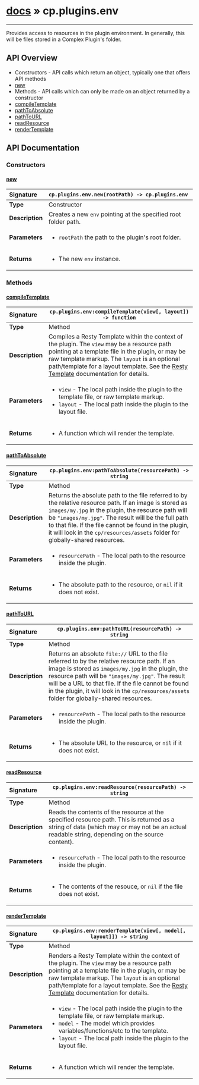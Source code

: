 # [docs](index.md) » cp.plugins.env
---

Provides access to resources in the plugin environment. In generally, this will be files stored in a Complex Plugin's folder.

## API Overview
* Constructors - API calls which return an object, typically one that offers API methods
 * [new](#new)
* Methods - API calls which can only be made on an object returned by a constructor
 * [compileTemplate](#compiletemplate)
 * [pathToAbsolute](#pathtoabsolute)
 * [pathToURL](#pathtourl)
 * [readResource](#readresource)
 * [renderTemplate](#rendertemplate)

## API Documentation

### Constructors

#### [new](#new)
| <span style="float: left;">**Signature**</span> | <span style="float: left;">`cp.plugins.env.new(rootPath) -> cp.plugins.env` </span>                                                          |
| -----------------------------------------------------|---------------------------------------------------------------------------------------------------------|
| **Type**                                             | Constructor |
| **Description**                                      | Creates a new `env` pointing at the specified root folder path. |
| **Parameters**                                       | <ul><li><code>rootPath</code> the path to the plugin's root folder.</li></ul> |
| **Returns**                                          | <ul><li>The new <code>env</code> instance.</li></ul> |

### Methods

#### [compileTemplate](#compiletemplate)
| <span style="float: left;">**Signature**</span> | <span style="float: left;">`cp.plugins.env:compileTemplate(view[, layout]) -> function` </span>                                                          |
| -----------------------------------------------------|---------------------------------------------------------------------------------------------------------|
| **Type**                                             | Method |
| **Description**                                      | Compiles a Resty Template within the context of the plugin. The `view` may be a resource path pointing at a template file in the plugin, or may be raw template markup. The `layout` is an optional path/template for a layout template. See the [Resty Template](https://github.com/bungle/lua-resty-template) documentation for details. |
| **Parameters**                                       | <ul><li><code>view</code>    - The local path inside the plugin to the template file, or raw template markup.</li><li><code>layout</code>  - The local path inside the plugin to the layout file.</li></ul> |
| **Returns**                                          | <ul><li>A function which will render the template.</li></ul> |

#### [pathToAbsolute](#pathtoabsolute)
| <span style="float: left;">**Signature**</span> | <span style="float: left;">`cp.plugins.env:pathToAbsolute(resourcePath) -> string` </span>                                                          |
| -----------------------------------------------------|---------------------------------------------------------------------------------------------------------|
| **Type**                                             | Method |
| **Description**                                      | Returns the absolute path to the file referred to by the relative resource path. If an image is stored as `images/my.jpg` in the plugin, the resource path will be `"images/my.jpg"`. The result will be the full path to that file. If the file cannot be found in the plugin, it will look in the `cp/resources/assets` folder for globally-shared resources. |
| **Parameters**                                       | <ul><li><code>resourcePath</code>    - The local path to the resource inside the plugin.</li></ul> |
| **Returns**                                          | <ul><li>The absolute path to the resource, or <code>nil</code> if it does not exist.</li></ul> |

#### [pathToURL](#pathtourl)
| <span style="float: left;">**Signature**</span> | <span style="float: left;">`cp.plugins.env:pathToURL(resourcePath) -> string` </span>                                                          |
| -----------------------------------------------------|---------------------------------------------------------------------------------------------------------|
| **Type**                                             | Method |
| **Description**                                      | Returns an absolute `file://` URL to the file referred to by the relative resource path. If an image is stored as `images/my.jpg` in the plugin, the resource path will be `"images/my.jpg"`. The result will be a URL to that file. If the file cannot be found in the plugin, it will look in the `cp/resources/assets` folder for globally-shared resources. |
| **Parameters**                                       | <ul><li><code>resourcePath</code>    - The local path to the resource inside the plugin.</li></ul> |
| **Returns**                                          | <ul><li>The absolute URL to the resource, or <code>nil</code> if it does not exist.</li></ul> |

#### [readResource](#readresource)
| <span style="float: left;">**Signature**</span> | <span style="float: left;">`cp.plugins.env:readResource(resourcePath) -> string` </span>                                                          |
| -----------------------------------------------------|---------------------------------------------------------------------------------------------------------|
| **Type**                                             | Method |
| **Description**                                      | Reads the contents of the resource at the specified resource path. This is returned as a string of data (which may or may not be an actual readable string, depending on the source content). |
| **Parameters**                                       | <ul><li><code>resourcePath</code>    - The local path to the resource inside the plugin.</li></ul> |
| **Returns**                                          | <ul><li>The contents of the resouce, or <code>nil</code> if the file does not exist.</li></ul> |

#### [renderTemplate](#rendertemplate)
| <span style="float: left;">**Signature**</span> | <span style="float: left;">`cp.plugins.env:renderTemplate(view[, model[, layout]]) -> string` </span>                                                          |
| -----------------------------------------------------|---------------------------------------------------------------------------------------------------------|
| **Type**                                             | Method |
| **Description**                                      | Renders a Resty Template within the context of the plugin. The `view` may be a resource path pointing at a template file in the plugin, or may be raw template markup. The `layout` is an optional path/template for a layout template. See the [Resty Template](https://github.com/bungle/lua-resty-template) documentation for details. |
| **Parameters**                                       | <ul><li><code>view</code>    - The local path inside the plugin to the template file, or raw template markup.</li><li><code>model</code>   - The model which provides variables/functions/etc to the template.</li><li><code>layout</code>  - The local path inside the plugin to the layout file.</li></ul> |
| **Returns**                                          | <ul><li>A function which will render the template.</li></ul> |

